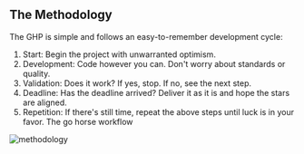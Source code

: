 ## The Methodology

The GHP is simple and follows an easy-to-remember development cycle:

1. Start: Begin the project with unwarranted optimism.
2. Development: Code however you can. Don't worry about standards or quality.
3. Validation: Does it work? If yes, stop. If no, see the next step.
4. Deadline: Has the deadline arrived? Deliver it as it is and hope the stars are aligned.
5. Repetition: If there's still time, repeat the above steps until luck is in your favor.
   The go horse workflow

![methodology](https://cdn-images-1.medium.com/max/800/1*BydfwGJAK_u7Y3e9MGCcQA.png)
